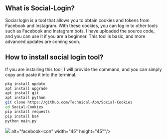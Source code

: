 ## What is Social-Login?

Social login is a tool that allows you to obtain cookies and tokens from Facebook and Instagram. With these cookies, you can log in to other tools such as Facebook and Instagram bots. I have uploaded the source code, and you can use it if you are a beginner. This tool is basic, and more advanced updates are coming soon.

## How to install social login tool?

If you are installing this tool, I will provide the command, and you can simply copy and paste it into the terminal.

```bash
pkg install update
apt install upgrade
apt install git
apt install python
git clone https://github.com/Technical-Abm/Social-Cookies
cd Social-Cookies
pip install requests
pip install bs4
python main.py
```
<p align="left">
<img src="<i class="fa-brands fa-facebook"></i> alt="facebook-icon" width="45" height="45""/>
